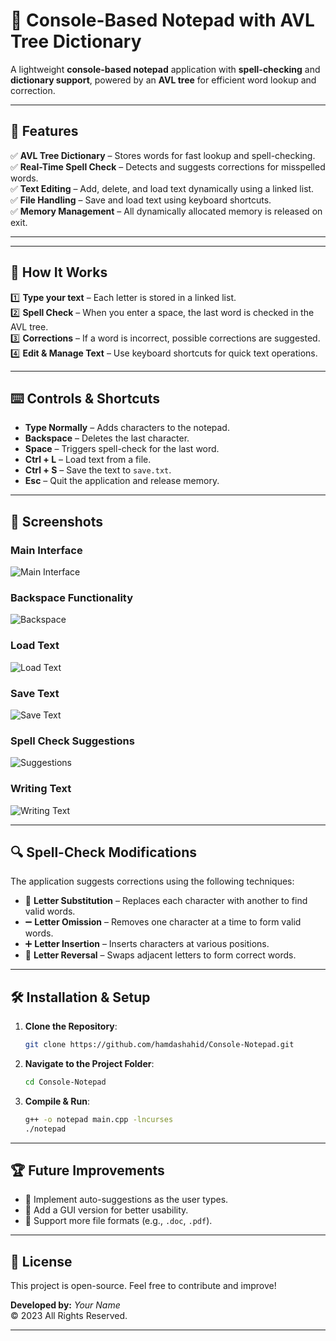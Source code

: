 # 📝 Console-Based Notepad with AVL Tree Dictionary

A lightweight **console-based notepad** application with **spell-checking** and **dictionary support**, powered by an **AVL tree** for efficient word lookup and correction.

---

## 📌 Features

✅ **AVL Tree Dictionary** – Stores words for fast lookup and spell-checking.  
✅ **Real-Time Spell Check** – Detects and suggests corrections for misspelled words.  
✅ **Text Editing** – Add, delete, and load text dynamically using a linked list.  
✅ **File Handling** – Save and load text using keyboard shortcuts.  
✅ **Memory Management** – All dynamically allocated memory is released on exit.

---
---
## 🚀 How It Works

1️⃣ **Type your text** – Each letter is stored in a linked list.  
2️⃣ **Spell Check** – When you enter a space, the last word is checked in the AVL tree.  
3️⃣ **Corrections** – If a word is incorrect, possible corrections are suggested.  
4️⃣ **Edit & Manage Text** – Use keyboard shortcuts for quick text operations.

---

## ⌨️ Controls & Shortcuts

- **Type Normally** – Adds characters to the notepad.
- **Backspace** – Deletes the last character.
- **Space** – Triggers spell-check for the last word.
- **Ctrl + L** – Load text from a file.
- **Ctrl + S** – Save the text to `save.txt`.
- **Esc** – Quit the application and release memory.

---

## 📸 Screenshots

### Main Interface

![Main Interface](screenshots/Notepad_main.png)

### Backspace Functionality

![Backspace](screenshots/notepad_backspace.png)

### Load Text

![Load Text](screenshots/Notepad_load.png)

### Save Text

![Save Text](screenshots/notepad_save.png)

### Spell Check Suggestions

![Suggestions](screenshots/notepad_suggestions.png)

### Writing Text

![Writing Text](screenshots/notepad_write.png)

---

## 🔍 Spell-Check Modifications

The application suggests corrections using the following techniques:

- 🔄 **Letter Substitution** – Replaces each character with another to find valid words.
- ➖ **Letter Omission** – Removes one character at a time to form valid words.
- ➕ **Letter Insertion** – Inserts characters at various positions.
- 🔁 **Letter Reversal** – Swaps adjacent letters to form correct words.

---

## 🛠 Installation & Setup

1. **Clone the Repository**:
   ```sh
   git clone https://github.com/hamdashahid/Console-Notepad.git
   ```
2. **Navigate to the Project Folder**:
   ```sh
   cd Console-Notepad
   ```
3. **Compile & Run**:
   ```sh
   g++ -o notepad main.cpp -lncurses
   ./notepad
   ```

---

## 🏆 Future Improvements

- 🔹 Implement auto-suggestions as the user types.
- 🔹 Add a GUI version for better usability.
- 🔹 Support more file formats (e.g., `.doc`, `.pdf`).

---

## 📜 License

This project is open-source. Feel free to contribute and improve!

**Developed by:** _Your Name_  
© 2023 All Rights Reserved.

---
